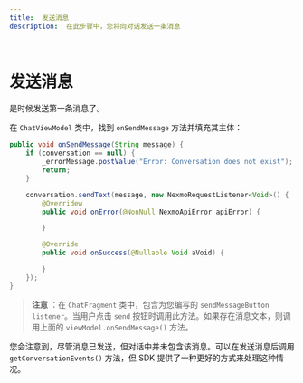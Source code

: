 ```yaml
---
title:  发送消息
description:  在此步骤中，您将向对话发送一条消息

---
```


发送消息
====

是时候发送第一条消息了。

在 `ChatViewModel` 类中，找到 `onSendMessage` 方法并填充其主体：

```java
public void onSendMessage(String message) {
    if (conversation == null) {
        _errorMessage.postValue("Error: Conversation does not exist");
        return;
    }

    conversation.sendText(message, new NexmoRequestListener<Void>() {
        @Overridew
        public void onError(@NonNull NexmoApiError apiError) {

        }

        @Override
        public void onSuccess(@Nullable Void aVoid) {

        }
    });
}
```

> **注意** ：在 `ChatFragment` 类中，包含为您编写的 `sendMessageButton listener`。当用户点击 `send` 按钮时调用此方法。如果存在消息文本，则调用上面的 `viewModel.onSendMessage()` 方法。

您会注意到，尽管消息已发送，但对话中并未包含该消息。可以在发送消息后调用 `getConversationEvents()` 方法，但 SDK 提供了一种更好的方式来处理这种情况。

